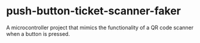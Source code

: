 # push-button-ticket-scanner-faker
A microcontroller project that mimics the functionality of a QR code scanner when a button is pressed.
